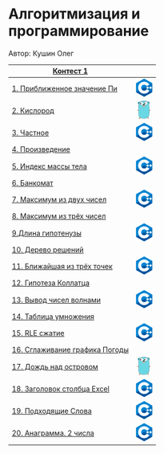 # Алгоритмизация и программирование

Автор: Кушин Олег

|[Контест 1](https://contest.yandex.ru/contest/52142/problems/) |  |
| --- | :-: |
| [1. Приближенное значение Пи](/contest_01/01/main.cpp) | ![](./img/cpp.png) |
| [2. Кислород](/contest_01/02/main.go) |  ![](./img/go.png) |
| [3. Частное](/contest_01/03/main.cpp) | ![](./img/cpp.png) |
| [4. Произведение](/contest_01/04/main.go) | ![]() |
| [5. Индекс массы тела](/contest_01/05/main.cpp) | ![](/img/cpp.png) |
| [6. Банкомат](/contest_01/06/main.go) | ![]() |
| [7. Максимум из двух чисел](/contest_01/07/main.cpp) | ![](/img/cpp.png) |
| [8. Максимум из трёх чисел](/contest_01/08/main.go) | ![]() |
| [9.Длина гипотенузы](/contest_01/09/main.cpp) | ![](/img/cpp.png) |
| [10. Дерево решений](/contest_01/10/main.go) | ![]() |
| [11. Ближайшая из трёх точек](/contest_01/11/main.cpp) | ![](/img/cpp.png) |
| [12. Гипотеза Коллатца](/contest_01/12/main.go) | ![]() |
| [13. Вывод чисел волнами](/contest_01/13/main.cpp) | ![](/img/cpp.png) |
| [14. Таблица умножения](/contest_01/14/main.go) | ![]() |
| [15. RLE сжатие](/contest_01/15/main.cpp) | ![](/img/cpp.png) |
| [16. Сглаживание графика Погоды](/contest_01/16/main.go) | ![]() |
| [17. Дождь над островом](/contest_01/17/main.cpp) | ![](/img/go.png) |
| [18. Заголовок столбца Excel](/contest_01/18/main.cpp) | ![](/img/cpp.png) |
| [19. Подходящие Слова](/contest_01/19/main.cpp) | ![](/img/cpp.png) |
| [20. Анаграмма. 2 числа](/contest_01/20/main.cpp) | ![](/img/cpp.png) |
